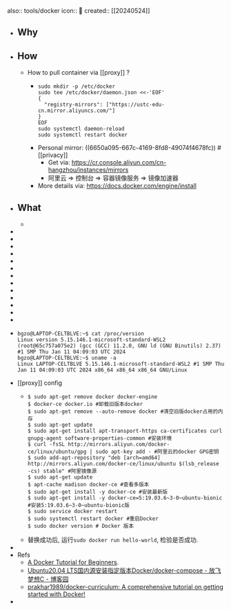 also:: tools/docker
icon:: 🐳
created:: [[20240524]]

- ## Why
- ## How
  - How to pull container via [[proxy]] ?
    - ```shell
      sudo mkdir -p /etc/docker
      sudo tee /etc/docker/daemon.json <<-'EOF'
      {
        "registry-mirrors": ["https://ustc-edu-cn.mirror.aliyuncs.com/"]
      }
      EOF
      sudo systemctl daemon-reload
      sudo systemctl restart docker
      ```
    - Personal mirror: ((6650a095-667c-4169-8fd8-49074f4678fc)) #[[privacy]]
      - Get via: https://cr.console.aliyun.com/cn-hangzhou/instances/mirrors
      - 阿里云 => 控制台 => 容器镜像服务 => 镜像加速器
    - More details via: https://docs.docker.com/engine/install
- ## What
  -
-
-
-
-
-
-
-
-
-
-
-
-
-
- ```
  bgzo@LAPTOP-CELTBLVE:~$ cat /proc/version
  Linux version 5.15.146.1-microsoft-standard-WSL2 (root@65c757a075e2) (gcc (GCC) 11.2.0, GNU ld (GNU Binutils) 2.37) #1 SMP Thu Jan 11 04:09:03 UTC 2024
  bgzo@LAPTOP-CELTBLVE:~$ uname -a
  Linux LAPTOP-CELTBLVE 5.15.146.1-microsoft-standard-WSL2 #1 SMP Thu Jan 11 04:09:03 UTC 2024 x86_64 x86_64 x86_64 GNU/Linux
  ```
- [[proxy]] config
  - ```shell
    $ sudo apt-get remove docker docker-engine
    $ docker-ce docker.io #卸载旧版本docker
    $ sudo apt-get remove --auto-remove docker #清空旧版docker占用的内存
    $ sudo apt-get update
    $ sudo apt-get install apt-transport-https ca-certificates curl gnupg-agent software-properties-common #安装环境
    $ curl -fsSL http://mirrors.aliyun.com/docker-ce/linux/ubuntu/gpg | sudo apt-key add - #阿里云的docker GPG密钥
    $ sudo add-apt-repository "deb [arch=amd64] http://mirrors.aliyun.com/docker-ce/linux/ubuntu $(lsb_release -cs) stable" #阿里镜像源
    $ sudo apt-get update
    $ apt-cache madison docker-ce #查看多版本
    $ sudo apt-get install -y docker-ce #安装最新版
    $ sudo apt-get install -y docker-ce=5:19.03.6~3-0~ubuntu-bionic #安装5:19.03.6~3-0~ubuntu-bionic版
    $ sudo service docker restart
    $ sudo systemctl restart docker #重启Docker
    $ sudo docker version # Docker 版本
    ```
  - 替换成功后, 运行`sudo docker run hello-world`, 检验是否成功.
-
- Refs
  - [A Docker Tutorial for Beginners](https://docker-curriculum.com/#introduction).
  - [Ubuntu20.04 LTS国内源安装指定版本Docker/docker-compose - 放飞梦想C - 博客园](https://www.cnblogs.com/chengmf/p/13122013.html)
  - [prakhar1989/docker-curriculum: A comprehensive tutorial on getting started with Docker!](https://github.com/prakhar1989/docker-curriculum)
-